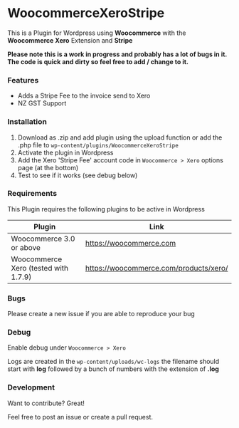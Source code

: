 # WoocommerceXeroStripe
This is a Plugin for Wordpress using **Woocommerce** with the **Woocommerce Xero** Extension and **Stripe**

**Please note this is a work in progress and probably has a lot of bugs in it. The code is quick and dirty so feel free to add / change to it.**
### Features

  - Adds a Stripe Fee to the invoice send to Xero
  - NZ GST Support

### Installation

1. Download as .zip and add plugin using the upload function or add the .php file to ```wp-content/plugins/WoocommerceXeroStripe``` 
2. Activate the plugin in Wordpress
3. Add the Xero 'Stripe Fee' account code in ```Woocommerce > Xero``` options page (at the bottom)
4. Test to see if it works (see debug below)

### Requirements

This Plugin requires the following plugins to be active in Wordpress

| Plugin | Link |
| ------ | ------ |
| Woocommerce 3.0 or above | https://woocommerce.com |
| Woocommerce Xero (tested with 1.7.9) | https://woocommerce.com/products/xero/ |

### Bugs

Please create a new issue if you are able to reproduce your bug

### Debug

Enable debug under ```Woocommerce > Xero```

Logs are created in the ```wp-content/uploads/wc-logs``` the filename should start with **log** followed by a bunch of numbers with the extension of **.log**

### Development

Want to contribute? Great!

Feel free to post an issue or create a pull request. 
